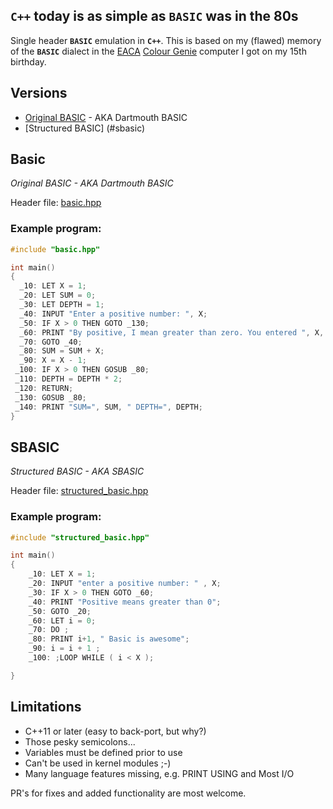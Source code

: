 ## **`C++`** today is as simple as **`BASIC`** was in the 80s

Single header **`BASIC`** emulation in **`C++`**. This is based on my
(flawed) memory of the **`BASIC`** dialect in the
[EACA](https://en.wikipedia.org/wiki/EACA)
[Colour Genie](https://en.wikipedia.org/wiki/Colour_Genie) computer I
got on my 15th birthday.

## Versions

* [Original BASIC](#basic) - AKA Dartmouth BASIC
* [Structured BASIC] (#sbasic)



## Basic
*Original BASIC - AKA Dartmouth BASIC*

Header file: [basic.hpp](./basic.hpp) 

### Example program:
```Cpp
#include "basic.hpp"

int main()
{
  _10: LET X = 1;
  _20: LET SUM = 0;
  _30: LET DEPTH = 1;
  _40: INPUT "Enter a positive number: ", X;
  _50: IF X > 0 THEN GOTO _130;
  _60: PRINT "By positive, I mean greater than zero. You entered ", X, " which isn't";
  _70: GOTO _40;
  _80: SUM = SUM + X;
  _90: X = X - 1;
 _100: IF X > 0 THEN GOSUB _80;
 _110: DEPTH = DEPTH * 2;
 _120: RETURN;
 _130: GOSUB _80;
 _140: PRINT "SUM=", SUM, " DEPTH=", DEPTH;
}
```

## SBASIC
*Structured BASIC - AKA SBASIC*

Header file: [structured_basic.hpp](./structured_basic.hpp)

### Example program:
```Cpp
#include "structured_basic.hpp"

int main()
{
	_10: LET X = 1;
	_20: INPUT "enter a positive number: " , X;
	_30: IF X > 0 THEN GOTO _60; 
	_40: PRINT "Positive means greater than 0";
	_50: GOTO _20;
	_60: LET i = 0;
	_70: DO ;
	_80: PRINT i+1, " Basic is awesome";
	_90: i = i + 1 ;
	_100: ;LOOP WHILE ( i < X );

}
```

## Limitations
* C++11 or later (easy to back-port, but why?)
* Those pesky semicolons...
* Variables must be defined prior to use
* Can't be used in kernel modules ;-)
* Many language features missing, e.g. PRINT USING and Most I/O

PR's for fixes and added functionality are most welcome.
